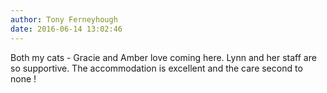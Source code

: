 ```yaml
---
author: Tony Ferneyhough
date: 2016-06-14 13:02:46
---
```

Both my cats - Gracie and Amber love coming here. Lynn and her staff are so supportive. The accommodation is excellent and the care second to none !

